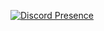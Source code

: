 [![Discord Presence](https://lanyard-profile-readme.vercel.app/api/:487269290400153610)](https://discord.com/users/:487269290400153610)

